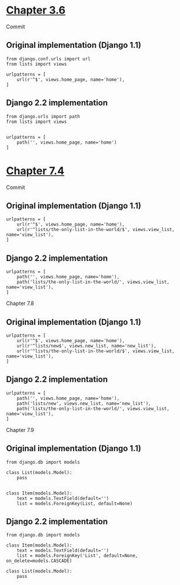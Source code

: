 # [Chapter 3.6](https://www.obeythetestinggoat.com/book/chapter_unit_test_first_view.html#_urls_py)
Commit
## Original implementation (Django 1.1)
```
from django.conf.urls import url
from lists import views

urlpatterns = [
    url(r'^$', views.home_page, name='home'),
]
```
## Django 2.2 implementation
```
from django.urls import path
from lists import views


urlpatterns = [
    path('', views.home_page, name='home')
]
```

# [Chapter 7.4](https://www.obeythetestinggoat.com/book/chapter_working_incrementally.html#_iterating_towards_the_new_design)
Commit
## Original implementation (Django 1.1)
```
urlpatterns = [
    url(r'^$', views.home_page, name='home'),
    url(r'^lists/the-only-list-in-the-world/$', views.view_list, name='view_list'),
]
```
## Django 2.2 implementation
```
urlpatterns = [
    path('', views.home_page, name='home'),
    path('lists/the-only-list-in-the-world/', views.view_list, name='view_list'),
]
```

Chapter 7.8
## Original implementation (Django 1.1)
```
urlpatterns = [
    url(r'^$', views.home_page, name='home'),
    url(r'^lists/new$', views.new_list, name='new_list'),
    url(r'^lists/the-only-list-in-the-world/$', views.view_list, name='view_list'),
]
```
## Django 2.2 implementation
```
urlpatterns = [
    path('', views.home_page, name='home'),
    path('lists/new', views.new_list, name='new_list'),
    path('lists/the-only-list-in-the-world/', views.view_list, name='view_list'),
]
```

Chapter 7.9
## Original implementation (Django 1.1)
```
from django.db import models

class List(models.Model):
    pass


class Item(models.Model):
    text = models.TextField(default='')
    list = models.ForeignKey(List, default=None)
```
## Django 2.2 implementation
```
from django.db import models

class Item(models.Model):
    text = models.TextField(default='')
    list = models.ForeignKey('List', default=None, on_delete=models.CASCADE)

class List(models.Model):
    pass
```
